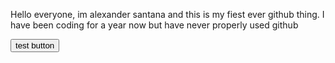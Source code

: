 
<p>Hello everyone, im alexander santana and this is my fiest ever github thing. I have been coding for a year now but have never properly used github </p>

<button>test button</button>
